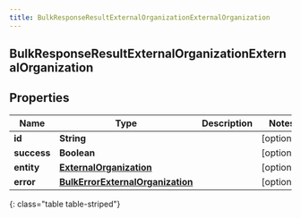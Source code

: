 ```yaml
---
title: BulkResponseResultExternalOrganizationExternalOrganization
---
```


## BulkResponseResultExternalOrganizationExternalOrganization

## Properties

| Name        | Type                                                                                       | Description | Notes      |
| ----------- | ------------------------------------------------------------------------------------------ | ----------- | ---------- |
| **id**      | <!----><!---->**String**<!---->                                                            |             | [optional] |
| **success** | <!----><!---->**Boolean**<!---->                                                           |             | [optional] |
| **entity**  | <!----><!---->[**ExternalOrganization**](ExternalOrganization.md)<!---->                   |             | [optional] |
| **error**   | <!----><!---->[**BulkErrorExternalOrganization**](BulkErrorExternalOrganization.md)<!----> |             | [optional] |

{: class="table table-striped"}
